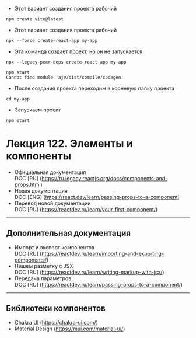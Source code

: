 
* Этот вариант создания проекта рабочий
```shell
npm create vite@latest
```

* Этот вариант создания проекта рабочий
```shell
npx --force create-react-app my-app
```

* Эта команда создает проект, но он не запускается
```shell
npx --legacy-peer-deps create-react-app my-app
```

```text
npm start
Cannot find module 'ajv/dist/compile/codegen'
```
* После создания проекта переходим в корневую папку проекта
```shell
cd my-app
```
* Запускаем проект
```shell
npm start
```  

# Лекция 122. Элементы и компоненты

* Официальная документация  
  DOC [RU] (https://ru.legacy.reactjs.org/docs/components-and-props.html)
* Новая документация   
  DOC [ENG] (https://react.dev/learn/passing-props-to-a-component)
* Перевод новой документации   
  DOC [RU] (https://reactdev.ru/learn/your-first-component/)
---------------------------------------------------------------------------
## Дополнительная документация

* Импорт и экспорт компонентов  
  DOC [RU] (https://reactdev.ru/learn/importing-and-exporting-components/)
* Пишем разметку с JSX  
  DOC [RU] (https://reactdev.ru/learn/writing-markup-with-jsx/)
* Передача параметров  
  DOC [RU] (https://reactdev.ru/learn/passing-props-to-a-component/)
---------------------------------------------------------------------------
## Библиотеки компонентов  

* Chakra UI (https://chakra-ui.com/)  
* Material Design (https://mui.com/material-ui/)
